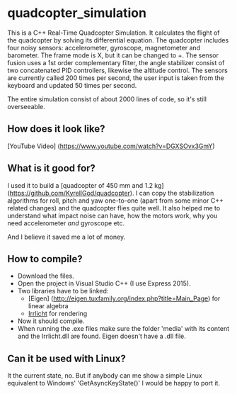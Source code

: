# quadcopter_simulation
This is a C++ Real-Time Quadcopter Simulation. It calculates the flight of the quadcopter by solving its differential equation. The quadcopter includes four noisy sensors: accelerometer, gyroscope, magnetometer and barometer. The frame mode is X, but it can be changed to +. The sensor fusion uses a 1st order complementary filter, the angle stabilizer consist of two concatenated PID controllers, likewise the altitude control. The sensors are currently called 200 times per second, the user input is taken from the keyboard and updated 50 times per second.

The entire simulation consist of about 2000 lines of code, so it's still overseeable.

## How does it look like?

[YouTube Video] (https://www.youtube.com/watch?v=DGXSOvx3GmY)

## What is it good for?

I used it to build a [quadcopter of 450 mm and 1.2 kg] (https://github.com/KyrellGod/quadcopter). I can copy the stabilization algorithms for roll, pitch and yaw one-to-one (apart from some minor C++ related changes) and the quadcopter flies quite well. It also helped me to understand what impact noise can have, how the motors work, why you need accelerometer *and* gyroscope etc.

And I believe it saved me a lot of money.

## How to compile?

- Download the files.  
- Open the project in Visual Studio C++ (I use Express 2015).  
- Two libraries have to be linked:  
  - [Eigen] (http://eigen.tuxfamily.org/index.php?title=Main_Page) for linear algebra  
  - [Irrlicht](http://irrlicht.sourceforge.net/) for rendering  
- Now it should compile.
- When running the .exe files make sure the folder 'media' with its content and the Irrlicht.dll are found. Eigen doesn't have a .dll file.

## Can it be used with Linux?

It the current state, no. But if anybody can me show a simple Linux equivalent to Windows' 'GetAsyncKeyState()' I would be happy to port it.
